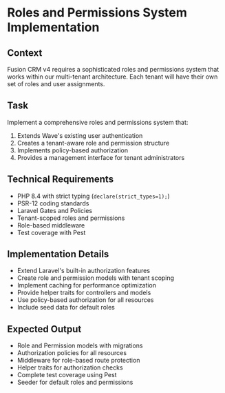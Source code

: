 # Roles and Permissions System Implementation

## Context
Fusion CRM v4 requires a sophisticated roles and permissions system that works within our multi-tenant architecture. Each tenant will have their own set of roles and user assignments.

## Task
Implement a comprehensive roles and permissions system that:

1. Extends Wave's existing user authentication
2. Creates a tenant-aware role and permission structure
3. Implements policy-based authorization
4. Provides a management interface for tenant administrators

## Technical Requirements
- PHP 8.4 with strict typing (`declare(strict_types=1);`)
- PSR-12 coding standards
- Laravel Gates and Policies
- Tenant-scoped roles and permissions
- Role-based middleware
- Test coverage with Pest

## Implementation Details
- Extend Laravel's built-in authorization features
- Create role and permission models with tenant scoping
- Implement caching for performance optimization
- Provide helper traits for controllers and models
- Use policy-based authorization for all resources
- Include seed data for default roles

## Expected Output
- Role and Permission models with migrations
- Authorization policies for all resources
- Middleware for role-based route protection
- Helper traits for authorization checks
- Complete test coverage using Pest
- Seeder for default roles and permissions
